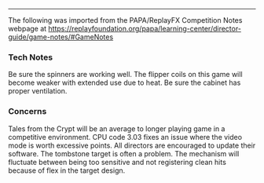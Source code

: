 ***
The following was imported from the PAPA/ReplayFX Competition Notes webpage at https://replayfoundation.org/papa/learning-center/director-guide/game-notes/#GameNotes
### Tech Notes
            
Be sure the spinners are working well. The flipper coils on this game will become weaker with extended use due to heat. Be sure the cabinet has proper ventilation.

### Concerns
Tales from the Crypt will be an average to longer playing game in a competitive environment. CPU code 3.03 fixes an issue where the video mode is worth excessive points. All directors are encouraged to update their software. The tombstone target is often a problem. The mechanism will fluctuate between being too sensitive and not registering clean hits because of flex in the target design.
